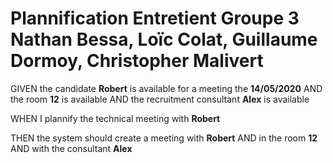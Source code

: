 # Plannification Entretient Groupe 3 Nathan Bessa, Loïc Colat, Guillaume Dormoy, Christopher Malivert

GIVEN the candidate **Robert** is available for a meeting the **14/05/2020**
  AND the room **12** is available
  AND the recruitment consultant **Alex** is available  
  
WHEN I plannify the technical meeting with **Robert**

THEN the system should create a meeting with **Robert**
  AND in the room **12**
  AND with the consultant **Alex**
